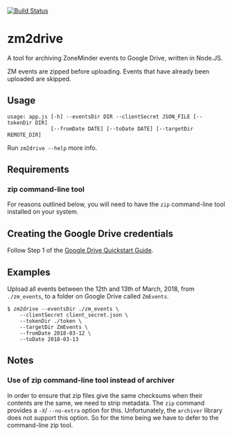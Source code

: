 [![Build Status](https://travis-ci.org/bbrcan/zm2drive.svg)](https://travis-ci.org/bbrcan/zm2drive)

# zm2drive

A tool for archiving ZoneMinder events to Google Drive, written in Node.JS.

ZM events are zipped before uploading. Events that have already been uploaded
are skipped.

## Usage

```
usage: app.js [-h] --eventsDir DIR --clientSecret JSON_FILE [--tokenDir DIR]
              [--fromDate DATE] [--toDate DATE] [--targetDir REMOTE_DIR]
```

Run `zm2drive --help` more info.

## Requirements

### zip command-line tool

For reasons outlined below, you will need to have the `zip` command-line tool
installed on your system.

## Creating the Google Drive credentials

Follow Step 1 of the 
[Google Drive Quickstart Guide](https://developers.google.com/drive/api/v3/quickstart/nodejs).

## Examples

Upload all events between the 12th and 13th of March, 2018, from `./zm_events`,
to a folder on Google Drive called `ZmEvents`.

```
$ zm2drive --eventsDir ./zm_events \
    --clientSecret client_secret.json \
    --tokenDir ./token \
    --targetDir ZmEvents \
    --fromDate 2018-03-12 \
    --toDate 2018-03-13
```

## Notes

### Use of zip command-line tool instead of archiver

In order to ensure that zip files give the same checksums when their contents
are the same, we need to strip metadata. The `zip` command provides a `-X`/
`--no-extra` option for this. Unfortunately, the `archiver` library does not
support this option. So for the time being we have to defer to the command-line
zip tool.
